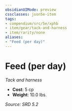 ```yaml
---
obsidianUIMode: preview
cssclasses: json5e-item
tags:
- compendium/src/5e/xphb
- item/gear/tack-and-harness
- item/rarity/none
aliases: 
- "Feed (per day)"
---
```

# Feed (per day)
*Tack and harness*  

- **Cost**: 5 cp
- **Weight**: 10.0 lbs.

*Source: SRD 5.2*